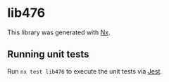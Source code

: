 # lib476

This library was generated with [Nx](https://nx.dev).

## Running unit tests

Run `nx test lib476` to execute the unit tests via [Jest](https://jestjs.io).
